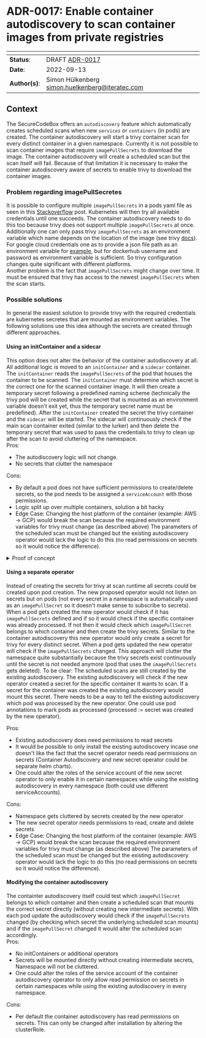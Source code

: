 <!--
SPDX-FileCopyrightText: the secureCodeBox authors

SPDX-License-Identifier: Apache-2.0
-->

# ADR-0017: Enable container autodiscovery to scan container images from private registries

<!--
  Use one of the ADR status parameter based on status
  Please add a cross reference link to the new ADR on 'superseded' ADR.
  e.g.: {adr_suposed_by} <<ADR-0000>>
-->
| <!-- -->       | <!-- --> |
|----------------|----------|
| **Status**:    | DRAFT [ADR-0017](ADR-0017.md) |
| **Date**:      | 2022-09-13 |
| **Author(s)**: | Simon Hülkenberg <simon.huelkenberg@iteratec.com> |

## Context

The SecureCodeBox offers an `autodiscovery` feature which automatically creates scheduled scans when new `services` or `containers` (in pods) are created. The container autodiscovery will start a trivy container scan for every distinct container in a given namespace. Currently it is not possible to scan container images that require `imagePullSecrets` to download the image. The container autodiscovery will create a scheduled scan but the scan itself will fail. Because of that limitation it is necessary to make the container autodiscovery aware of secrets to enable trivy to download the container images.

### Problem regarding imagePullSecretes
It is possible to configure multiple `imagePullSecrets` in a pods yaml file as seen in this [Stackoverflow](https://stackoverflow.com/questions/67073039/multiple-imagepullsecrets-in-a-kubernetes-deployment-for-the-same-url) post. Kubernetes will then try all available credentials until one succeeds. The container autodiscovery needs to do this too because trivy does not support multiple `imagePullSecrets` at once. Additionally one can only pass trivy `imagePullSecrets` as an environment variable which name depends on the location of the image (see trivy [docs](https://aquasecurity.github.io/trivy/v0.17.0/private-registries/)). For google cloud credentials one as to provide a json file path as an environment variable for [example](https://aquasecurity.github.io/trivy/v0.17.0/private-registries/gcr/), but for dockerhub username and password as environment variable is sufficient. So trivy configuration changes quite significant with different platforms.  
Another problem is the fact that `imagePullSecrets` might change over time. It must be ensured that trivy has access to the newest `imagePullSecrets` when the scan starts.  

### Possible solutions
In general the easiest solution to provide trivy with the required credentials are kubernetes secretes that are mounted as environment variables. The following solutions use this idea although the secrets are created through different approaches.
#### Using an initContainer and a sidecar
This option does not alter the behavior of the container autodiscovery at all. All additional logic is moved to an `initContainer` and a `sidecar` container.  
The `initContainer` reads the `imagePullSecrets` of the pod that houses the container to be scanned. The `initContainer` must determine which secret is the correct one for the scanned container image. It will then create a temporary secret following a predefined naming scheme (technically the trivy pod will be created while the secret that is mounted as an environment variable doesn't exit yet, thus the temporary secret name must be predefined). After the `initContainer` created the secret the trivy container and the `sidecar` will be started. The sidecar will continuously check if the main scan container exited (similar to the lurker) and then delete the temporary secret that was used to pass the credentials to trivy to clean up after the scan to avoid cluttering of the namespace.   
Pros: 
* The autodiscovery logic will not change.
* No secrets that clutter the namespace

Cons: 
* By default a pod does not have sufficient permissions to create/delete secrets, so the pod needs to be assigned a `serviceAccount` with those permissions.   
* Logic split up over multiple containers, solution a bit hacky
* Edge Case: Changing the host platform of the container (example: AWS -> GCP) would break the scan because the required environment variables for trivy must change (as described above) The parameters of the scheduled scan must be changed but the existing autodiscovery operator would lack the logic to do this (no read permissions on secrets so it would notice the difference).
<details><summary> Proof of concept</summary>
This simplified example will do the following: The `initContainer` will created a secret that is mounted by the main container `imagine-this-is-trivy`. The main container will print the value of the secret and then sleep for 10 seconds. When the main container completes the `sidecar` will delete the secret.
The real implementation wouldn't use kubectl directly nor the shared volume. This is just a simplification.

```yaml
kind: ServiceAccount
metadata:
  name: internal-kubectl
---
apiVersion: v1
apiVersion: rbac.authorization.k8s.io/v1
kind: Role
metadata:
  name: modify-secrets
rules:
- apiGroups: [""]
  resources:
  - secrets
  verbs:
  - get
  - create
  - list
  - delete
---
apiVersion: rbac.authorization.k8s.io/v1
kind: RoleBinding
metadata:
  name: modify-secrets-to-service-account
roleRef:
  apiGroup: rbac.authorization.k8s.io
  kind: Role
  name: modify-secrets
subjects:
- kind: ServiceAccount
  name: internal-kubectl
---
apiVersion: batch/v1
kind: Job
metadata:
  name: secret-test
spec:
  template:
    metadata:
      name: secret-test-pod
    spec:
      serviceAccountName: internal-kubectl
      restartPolicy: Never
      volumes:
      - name: shared-volume
        emptyDir: {}
      initContainers:
      - command:
        - sh
        - -c
        - pacman -Sy && pacman -S --noconfirm kubectl && kubectl create secret generic
          some-image-pull-secret --from-literal=username=im_a_secret!
        image: archlinux
        name: init-secret
      containers:
      - command:
        - sh
        - -c
        - echo secret is $env_test_secret && sleep 10 && touch /shared-volume/shutdown
        env:
        - name: env_test_secret
          valueFrom:
            secretKeyRef:
              key: username
              name: some-image-pull-secret
        image: archlinux
        name: imagine-this-is-trivy
        volumeMounts:
        - name: shared-volume
          mountPath: /shared-volume
      - command:
        - sh
        - -c
        - pacman -Sy && pacman -S --noconfirm kubectl && while [ ! -f /shared-volume/shutdown ]; do echo shutdownfile not found && sleep 2; done; kubectl delete secrets some-image-pull-secret
        image: archlinux
        name: secret-deletion-on-stop-sidecar
        volumeMounts:
        - name: shared-volume
          mountPath: /shared-volume
```
</details>

#### Using a separate operator
Instead of creating the secrets for trivy at scan runtime all secrets could be created upon pod creation. The new proposed operator would not listen on secrets but on pods (not every secret in a namespace is automatically used as an `imagePullSecret` so it doesn't make sense to subscribe to secrets). When a pod gets created the new operator would check if it has `imagePullSecrets` defined and if so it would check if the specific container  was already processed. If not then it would check which `imagePullSecret` belongs to which container and then create the trivy secrets. Similar to the container autodiscovery this new operator would only create a secret for trivy for every distinct secret. When a pod gets updated the new operator will check if the `imagePullSecrets` changed. This approach will clutter the namespace quite substantially because the trivy secrets exist continuously until the secret is not needed anymore (pod that uses the `imagePullSecrets` gets deleted). To be clear: The scheduled scans are still created by the existing autodiscovery. The existing autodiscovery will check if the new operator created a secret for the specific container it wants to scan. If a secret for the container was created the existing autodiscovery would mount this secret. There needs to be a way to tell the existing autodiscovery which pod was processed by the new operator. One could use pod annotations to mark pods as processed (processed := secret was created by the new operator).

Pros:
* Existing autodiscovery does need permissions to read secrets
* It would be possible to only install the existing autodiscovery incase one doesn't like the fact that the secret operator needs read permissions on secrets (Container Autodiscovery and new secret operator could be separate helm charts).
* One could alter the roles of the service account of the new secret operator to only enable it in certain namespaces while using the existing autodiscovery in every namespace (both could use different serviceAccounts).

Cons:
* Namespace gets cluttered by secrets created by the new operator
* The new secret operator needs permissions to read, create and delete secrets
* Edge Case: Changing the host platform of the container (example: AWS -> GCP) would break the scan because the required environment variables for trivy must change (as described above) The parameters of the scheduled scan must be changed but the existing autodiscovery operator would lack the logic to do this (no read permissions on secrets so it would notice the difference).
#### Modifying the container autodiscovery
The containter autodiscovery itself could test which `imagePullSecret` belongs to which container and then create a scheduled scan that mounts the correct secret directly (without creating new intermediate secrets). With each pod update the autodiscovery would check if the `imagePullSecrets` changed (by checking which secret the underlying scheduled scan mounts) and if the `imagePullSecret` changed it would alter the scheduled scan accordingly.   
Pros:
* No initContainers or additional operators
* Secrets will be mounted directly without creating intermediate secrets, Namespace will not be cluttered.
* One could alter the roles of the service account of the container autodiscovery operator to only allow read permission on secrets in certain namespaces while using the existing autodiscovery in every namespace.

Cons:   
* Per default the container autodiscovery has read permissions on secrets. This can only be changed after installation by altering the clusterRole.
